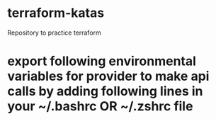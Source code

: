 # terraform-katas
Repository to practice terraform

# export following environmental variables for provider to make api calls by adding following lines in your ~/.bashrc OR ~/.zshrc file
<!-- 
export AWS_ACCESS_KEY_ID=
export AWS_SECRET_ACCESS_KEY=
export ARM_SUBSCRIPTION_ID=
export ARM_TENANT_ID=
export ARM_CLIENT_ID=
export ARM_CLIENT_SECRET= 
-->